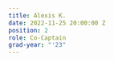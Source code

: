 ```yaml
---
title: Alexis K.
date: 2022-11-25 20:00:00 Z
position: 2
role: Co-Captain
grad-year: "'23"
---
```


